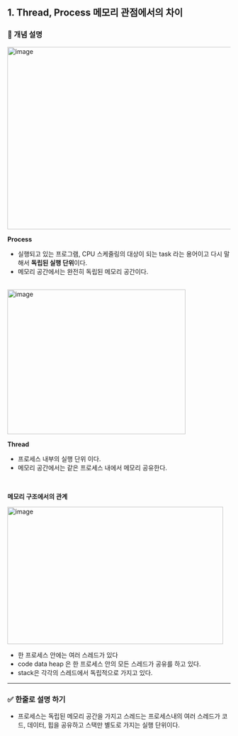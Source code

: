## 1. Thread, Process 메모리 관점에서의 차이

### 🧠 개념 설명

<img width="572" height="412" alt="image" src="https://github.com/user-attachments/assets/04484ce7-d866-4e9d-853f-ade09953dcb0" />


**Process**
- 실행되고 있는 프로그램, CPU 스케줄링의 대상이 되는 task 라는 용어이고 다시 말해서 **독립된 실행 단위**이다.
- 메모리 공간에서는 완전히 독립된 메모리 공간이다.
<br/>

<img width="402" height="327" alt="image" src="https://github.com/user-attachments/assets/66fa2714-32ee-48ae-bd7a-5271d7afff96" />

**Thread**
- 프로세스 내부의 실행 단위 이다.
- 메모리 공간에서는 같은 프로세스 내에서 메모리 공유한다.

<br/>

**메모리 구조에서의 관계**

<img width="487" height="310" alt="image" src="https://github.com/user-attachments/assets/ab5ec935-4584-42ab-80ab-c952ae20dc3c" />

- 한 프로세스 안에는 여러 스레드가 있다
- code data heap 은 한 프로세스 안의 모든 스레드가 공유를 하고 있다.
- stack은 각각의 스레드에서 독립적으로 가지고 있다.

---
### ✅ 한줄로 설명 하기
- 프로세스는 독립된 메모리 공간을 가지고 스레드는 프로세스내의 여러 스레드가 코드, 데이터, 힙을 공유하고 스택만 별도로 가지는 실행 단위이다.
